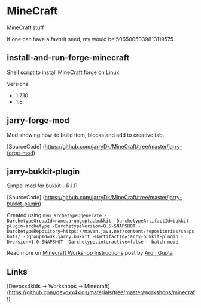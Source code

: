 MineCraft
=========

MineCraft stuff

If one can have a favorit seed, my would be 5065005039813119575.

install-and-run-forge-minecraft
---
Shell script to install MineCraft forge on Linux

Versions

- 1.7.10
- 1.8 

jarry-forge-mod
---
Mod showing how-to build item, blocks and add to creative tab.

[SourceCode] (https://github.com/jarryDk/MineCraft/tree/master/jarry-forge-mod)


jarry-bukkit-plugin
---
Simpel mod for bukkit - R.I.P.

[SourceCode] (https://github.com/jarryDk/MineCraft/tree/master/jarry-bukkit-plugin)

Created using
`mvn archetype:generate -DarchetypeGroupId=name.arungupta.bukkit -DarchetypeArtifactId=bukkit-plugin-archetype -DarchetypeVersion=0.5-SNAPSHOT -DarchetypeRepository=https://maven.java.net/content/repositories/snapshots/ -DgroupId=dk.jarry.bukkit -DartifactId=jarry-bukkit-plugin -Dversion=1.0-SNAPSHOT -Darchetype.interactive=false --batch-mode`

Read more on [Minecraft Workshop Instructions](https://java4kids.java.net/minecraft-workshop/mar2013/steps.html) post by  [Arun Gupta](https://twitter.com/arungupta)

Links
---
[Devoxx4kids -> Workshops -> Minecraft] (https://github.com/devoxx4kids/materials/tree/master/workshops/minecraft)

